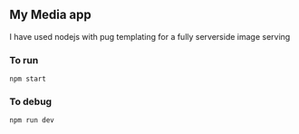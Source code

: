 ## My Media app

I have used nodejs with pug templating for a fully serverside image serving

### To run

```
npm start
```

### To debug

```
npm run dev
```
